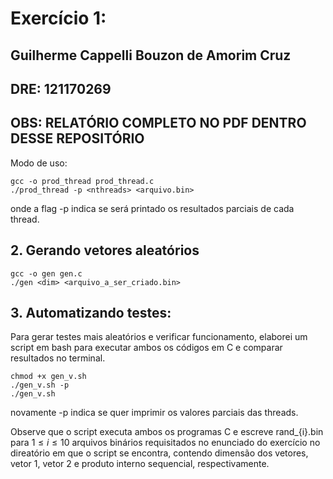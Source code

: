 # Exercício 1:
## Guilherme Cappelli Bouzon de Amorim Cruz
## DRE: 121170269
## OBS: RELATÓRIO COMPLETO NO PDF DENTRO DESSE REPOSITÓRIO

Modo de uso: 

```
gcc -o prod_thread prod_thread.c
./prod_thread -p <nthreads> <arquivo.bin>
```

onde a flag -p indica se será printado os resultados parciais de cada thread.

## 2. Gerando vetores aleatórios
```
gcc -o gen gen.c
./gen <dim> <arquivo_a_ser_criado.bin>
```

## 3. Automatizando testes:

Para gerar testes mais aleatórios e verificar funcionamento, elaborei um script em bash para executar ambos os códigos em C e comparar resultados no terminal.

```
chmod +x gen_v.sh
./gen_v.sh -p
./gen_v.sh
```

novamente -p indica se quer imprimir os valores parciais das threads.

Observe que o script executa ambos os programas C e escreve rand_{i}.bin para $1 \leq i \leq 10$ arquivos binários requisitados no enunciado do exercício no direatório em que o script se encontra, contendo dimensão dos vetores, vetor 1, vetor 2 e produto interno sequencial, respectivamente.
